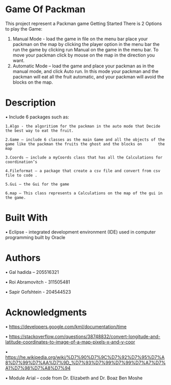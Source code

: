 # Game Of Packman

This project represent a Packman game
Getting Started
There is 2 Options to play the Game:
1) Manual Mode - load the game in file on the menu bar place your packman on the map by clicking the player option in the menu bar the run the game by clicking run Manual on the game in the menu bar.
To move your packman click by mouse on the map in the direction you want.
2) Automatic Mode – load the game and place your packman as in the manual mode, and click Auto run.
In this mode your packman and the packman will eat all the fruit automatic, and your packman will avoid the blocks on the map.

# Description

• Include 6 packages such as:

    1.Algo - the algoritiom for the packman in the auto mode that Decide the best way to eat the fruit.

    2.Game – include 6 classes as the main Game and all the objects of the game like the packman the fruits the ghost and the blocks on       the map

    3.Coords – include a myCoords class that has all the Calculations for coordination’s

    4.Fileformat – a package that create a csv file and convert from csv file to code .

    5.Gui – the Gui for the game

    6.map – This class represents a Calculations on the map of the gui in the game.

# Built With

• Eclipse - integrated development environment (IDE) used in computer programming built by Oracle

# Authors

• Gal hadida – 205516321

• Roi Abramovitch - 311505481

• Sapir Gofshtein - 204544523

# Acknowledgments

• https://developers.google.com/kml/documentation/time

• https://stackoverflow.com/questions/38748832/convert-longitude-and-latitude-coordinates-to-image-of-a-map-pixels-x-and-y-coor

• https://he.wikipedia.org/wiki/%D7%90%D7%9C%D7%92%D7%95%D7%A8%D7%99%D7%AA%D7%9D_%D7%93%D7%99%D7%99%D7%A7%D7%A1%D7%98%D7%A8%D7%94

• Module Arial – code from Dr. Elizabeth and Dr. Boaz Ben Moshe

